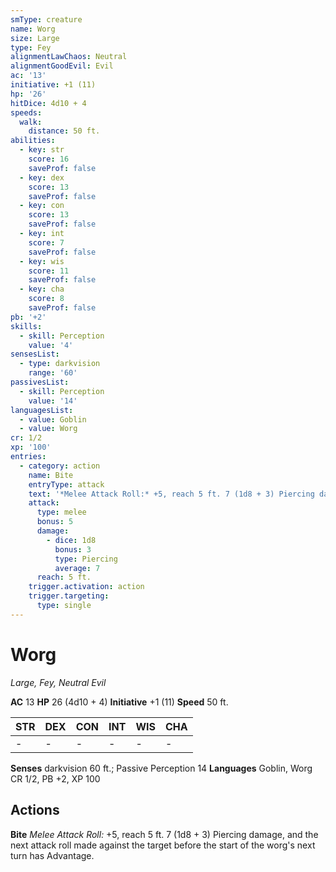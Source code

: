 ```yaml
---
smType: creature
name: Worg
size: Large
type: Fey
alignmentLawChaos: Neutral
alignmentGoodEvil: Evil
ac: '13'
initiative: +1 (11)
hp: '26'
hitDice: 4d10 + 4
speeds:
  walk:
    distance: 50 ft.
abilities:
  - key: str
    score: 16
    saveProf: false
  - key: dex
    score: 13
    saveProf: false
  - key: con
    score: 13
    saveProf: false
  - key: int
    score: 7
    saveProf: false
  - key: wis
    score: 11
    saveProf: false
  - key: cha
    score: 8
    saveProf: false
pb: '+2'
skills:
  - skill: Perception
    value: '4'
sensesList:
  - type: darkvision
    range: '60'
passivesList:
  - skill: Perception
    value: '14'
languagesList:
  - value: Goblin
  - value: Worg
cr: 1/2
xp: '100'
entries:
  - category: action
    name: Bite
    entryType: attack
    text: '*Melee Attack Roll:* +5, reach 5 ft. 7 (1d8 + 3) Piercing damage, and the next attack roll made against the target before the start of the worg''s next turn has Advantage.'
    attack:
      type: melee
      bonus: 5
      damage:
        - dice: 1d8
          bonus: 3
          type: Piercing
          average: 7
      reach: 5 ft.
    trigger.activation: action
    trigger.targeting:
      type: single
---
```


# Worg
*Large, Fey, Neutral Evil*

**AC** 13
**HP** 26 (4d10 + 4)
**Initiative** +1 (11)
**Speed** 50 ft.

| STR | DEX | CON | INT | WIS | CHA |
| --- | --- | --- | --- | --- | --- |
| - | - | - | - | - | - |

**Senses** darkvision 60 ft.; Passive Perception 14
**Languages** Goblin, Worg
CR 1/2, PB +2, XP 100

## Actions

**Bite**
*Melee Attack Roll:* +5, reach 5 ft. 7 (1d8 + 3) Piercing damage, and the next attack roll made against the target before the start of the worg's next turn has Advantage.
